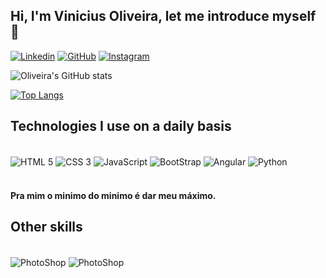 
## Hi, I'm Vinicius Oliveira, let me introduce myself 🤙

[![Linkedin](https://img.shields.io/badge/LinkedIn-0077B5?style=for-the-badge&logo=linkedin&logoColor=white)](https://www.linkedin.com/in/vinicius-henrique-de-oliveira-arruda-b41613164/) [![GitHub](https://img.shields.io/badge/GitHub-100000?style=for-the-badge&logo=github&logoColor=white)](https://github.com/vinicius9141/vinicius9141) [![Instagram](https://img.shields.io/badge/Instagram-E4405F?style=for-the-badge&logo=instagram&logoColor=white)](https://www.instagram.com/oviinii/)

![Oliveira's GitHub stats](https://github-readme-stats.vercel.app/api?username=vinicius9141&show_icons=true&theme=darcula)

[![Top Langs](https://github-readme-stats.vercel.app/api/top-langs/?username=vinicius9141&layout=demo)]()

## Technologies I use on a daily basis

<div style="display: inline_block"> <br/>
    <img align="center" alt="HTML 5" src="https://img.shields.io/badge/HTML5-E34F26?style=for-the-badge&logo=html5&logoColor=white"/>
    <img align="center" alt="CSS 3" src="https://img.shields.io/badge/CSS3-1572B6?style=for-the-badge&logo=css3&logoColor=white"/>
    <img align="center" alt="JavaScript" src="https://img.shields.io/badge/JavaScript-F7DF1E?style=for-the-badge&logo=javascript&logoColor=black"/>
    <img align="center" alt="BootStrap" src="https://img.shields.io/badge/Bootstrap-563D7C?style=for-the-badge&logo=bootstrap&logoColor=white"/>
    <img align="center" alt="Angular" src="https://img.shields.io/badge/Angular-DD0031?style=for-the-badge&logo=angular&logoColor=white"/>
    <img align="center" alt="Python" src="https://img.shields.io/badge/Python-14354C?style=for-the-badge&logo=python&logoColor=white"/>
</div> <br/>

#### Pra mim o minimo do minimo é dar meu máximo.

## Other skills
<div style="display: inline_block"> <br/>
    <img align="center" alt="PhotoShop" src="https://aleen42.github.io/badges/src/photoshop.svg"/>
    <img align="center" alt="PhotoShop" src="https://aleen42.github.io/badges/src/premiere.svg"/>    
</div> <br/>
